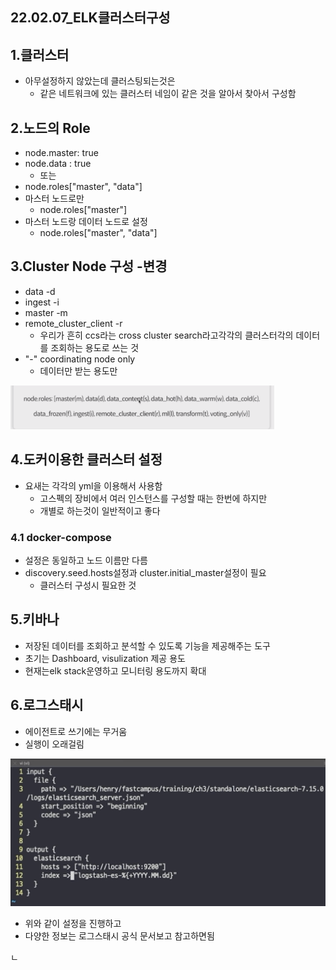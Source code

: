 ## 22.02.07_ELK클러스터구성



## 1.클러스터

- 아무설정하지 않았는데 클러스팅되는것은
  - 같은 네트워크에 있는 클러스터 네임이 같은 것을 알아서 찾아서 구성함

## 2.노드의 Role

- node.master: true
- node.data : true
  - 또는
- node.roles["master", "data"]
- 마스터 노드로만
  - node.roles["master"]
- 마스터 노드랑 데이터 노드로 설정
  - node.roles["master", "data"]

## 3.Cluster Node 구성 -변경

- data -d
- ingest -i
- master -m
- remote_cluster_client -r 
  - 우리가 흔히 ccs라는 cross cluster search라고각각의 클러스터각의 데이터를 조회하는 용도로 쓰는 것
- "-" coordinating node only 
  - 데이터만 받는 용도만

![image-20220207223738489](22.02.07_ELK클러스터구성.assets/image-20220207223738489.png)

## 4.도커이용한 클러스터 설정

- 요새는 각각의 yml을 이용해서 사용함
  - 고스펙의 장비에서 여러 인스턴스를 구성할 때는 한번에 하지만 
  - 개별로 하는것이 일반적이고 좋다

### 4.1 docker-compose

- 설정은 동일하고 노드 이름만 다름
- discovery.seed.hosts설정과 cluster.initial_master설정이 필요
  - 클러스터 구성시 필요한 것

## 5.키바나

- 저장된 데이터를 조회하고 분석할 수 있도록 기능을 제공해주는 도구
- 초기는 Dashboard, visulization 제공 용도
- 현재는elk stack운영하고 모니터링 용도까지 확대

## 6.로그스태시

- 에이전트로 쓰기에는 무거움
- 실행이 오래걸림

![image-20220207231524552](22.02.07_ELK클러스터구성.assets/image-20220207231524552.png)

- 위와 같이 설정을 진행하고
- 다양한 정보는 로그스태시 공식 문서보고 참고하면됨

ㄴ